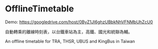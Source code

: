 OfflineTimetable
================

Demo: https://googledrive.com/host/0ByZ1Jl6ghzUBbkNhVFNMbUhZcU0

自動轉乘的離線時刻表，以台鐵車站為主，高鐵、國光和統聯為輔。

An offline timetable for TRA, THSR, UBUS and KingBus in Taiwan

